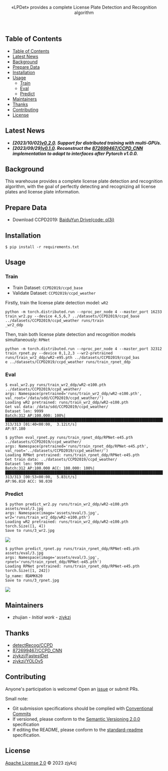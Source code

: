 <!-- <div align="right">
  Language:
    🇺🇸
  <a title="Chinese" href="./README.zh-CN.md">🇨🇳</a>
</div> -->

<div align="center"><a title="" href="https://github.com/zjykzj/LPDet"><img align="center" src="assets/icons/LPDet.svg" alt=""></a></div>

<p align="center">
  «LPDet» provides a complete License Plate Detection and Recognition algorithm
<br>
<br>
  <a href="https://github.com/RichardLitt/standard-readme"><img src="https://img.shields.io/badge/standard--readme-OK-green.svg?style=flat-square" alt=""></a>
  <a href="https://conventionalcommits.org"><img src="https://img.shields.io/badge/Conventional%20Commits-1.0.0-yellow.svg" alt=""></a>
  <a href="http://commitizen.github.io/cz-cli/"><img src="https://img.shields.io/badge/commitizen-friendly-brightgreen.svg" alt=""></a>
</p>

## Table of Contents

- [Table of Contents](#table-of-contents)
- [Latest News](#latest-news)
- [Background](#background)
- [Prepare Data](#prepare-data)
- [Installation](#installation)
- [Usage](#usage)
  - [Train](#train)
  - [Eval](#eval)
  - [Predict](#predict)
- [Maintainers](#maintainers)
- [Thanks](#thanks)
- [Contributing](#contributing)
- [License](#license)

## Latest News

* ***[2023/10/02][v0.2.0](https://github.com/zjykzj/LPDet/releases/tag/v0.2.0). Support for distributed training with multi-GPUs.***
* ***[2023/09/29][v0.1.0](https://github.com/zjykzj/LPDet/releases/tag/v0.1.0). Reconstruct the [872699467/CCPD_CNN](https://github.com/872699467/CCPD_CNN) implementation to adapt to interfaces after Pytorch v1.0.0.***

## Background

This warehouse provides a complete license plate detection and recognition algorithm, with the goal of perfectly detecting and recognizing all license plates and license plate information.

## Prepare Data

* Download CCPD2019: [BaiduYun Drive(code: ol3j)](https://pan.baidu.com/share/init?surl=JSpc9BZXFlPkXxRK4qUCyw)

## Installation

```shell
$ pip install -r requirements.txt
```

## Usage

### Train

* Train Dataset: `CCPD2019/ccpd_base`
* Validate Dataset: `CCPD2019/ccpd_weather`

Firstly, train the license plate detection model: `wR2`

```shell
python -m torch.distributed.run --nproc_per_node 4 --master_port 16233 train_wr2.py --device 4,5,6,7 ../datasets/CCPD2019/ccpd_base ../datasets/CCPD2019/ccpd_weather runs/train
_wr2_ddp
```

Then, train both license plate detection and recognition models simultaneously: `RPNet`

```shell
python -m torch.distributed.run --nproc_per_node 4 --master_port 32312 train_rpnet.py --device 0,1,2,3 --wr2-pretrained runs/train_wr2_ddp/wR2-e95.pth ../datasets/CCPD2019/ccpd_bas
e ../datasets/CCPD2019/ccpd_weather runs/train_rpnet_ddp
```

### Eval

```shell
$ eval_wr2.py runs/train_wr2_ddp/wR2-e100.pth ../datasets/CCPD2019/ccpd_weather/
args: Namespace(pretrained='runs/train_wr2_ddp/wR2-e100.pth', val_root='/data/sdd/CCPD2019/ccpd_weather/')
Loading wR2 pretrained: runs/train_wr2_ddp/wR2-e100.pth
Get val data: /data/sdd/CCPD2019/ccpd_weather/
Dataset len: 9999
Batch:312 AP:100.000: 100%|██████████████████████████████████████████████████████████████████████████████████████████████████████████████████████████████████████████████████████| 313/313 [01:40<00:00,  3.12it/s]
AP:97.180
```

```shell
$ python eval_rpnet.py runs/train_rpnet_ddp/RPNet-e45.pth ../datasets/CCPD2019/ccpd_weather/
args: Namespace(pretrained='runs/train_rpnet_ddp/RPNet-e45.pth', val_root='../datasets/CCPD2019/ccpd_weather/')
Loading RPNet pretrained: runs/train_rpnet_ddp/RPNet-e45.pth
Get train data: ../datasets/CCPD2019/ccpd_weather/
Dataset len: 9999
Batch:312 AP:100.000 ACC: 100.000: 100%|█████████████████████████████████████████████████████████████████████████████████████████████████████████████████████████████████████████| 313/313 [00:53<00:00,  5.83it/s]
AP:96.810 ACC: 98.030
```

### Predict

```shell
$ python predict_wr2.py runs/train_wr2_ddp/wR2-e100.pth assets/eval/3.jpg 
args: Namespace(image='assets/eval/3.jpg', wr2='runs/train_wr2_ddp/wR2-e100.pth')
Loading wR2 pretrained: runs/train_wr2_ddp/wR2-e100.pth
torch.Size([1, 4])
Save to runs/3_wr2.jpg
```

![](./assets/3_wr2.jpg)

```
$ python predict_rpnet.py runs/train_rpnet_ddp/RPNet-e45.pth assets/eval/3.jpg 
args: Namespace(image='assets/eval/3.jpg', rpnet='runs/train_rpnet_ddp/RPNet-e45.pth')
Loading RPNet pretrained: runs/train_rpnet_ddp/RPNet-e45.pth
torch.Size([1, 242])
lp_name: 皖AMK620
Save to runs/3_rpnet.jpg
```

![](./assets/3_rpnet.jpg)

## Maintainers

* zhujian - *Initial work* - [zjykzj](https://github.com/zjykzj)

## Thanks

* [detectRecog/CCPD](https://github.com/detectRecog/CCPD)
* [872699467/CCPD_CNN](https://github.com/872699467/CCPD_CNN)
* [zjykzj/FastestDet](https://github.com/zjykzj/FastestDet)
* [zjykzj/YOLOv5](https://github.com/zjykzj/YOLOv5)

## Contributing

Anyone's participation is welcome! Open an [issue](https://github.com/zjykzj/LPDet/issues) or submit PRs.

Small note:

* Git submission specifications should be complied
  with [Conventional Commits](https://www.conventionalcommits.org/en/v1.0.0-beta.4/)
* If versioned, please conform to the [Semantic Versioning 2.0.0](https://semver.org) specification
* If editing the README, please conform to the [standard-readme](https://github.com/RichardLitt/standard-readme)
  specification.

## License

[Apache License 2.0](LICENSE) © 2023 zjykzj